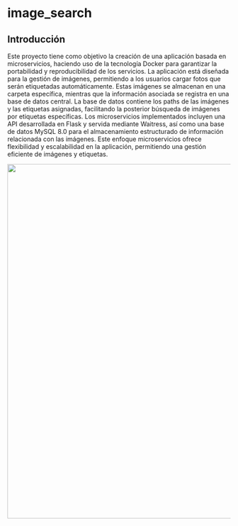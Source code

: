 # image_search

## Introducción
Este proyecto tiene como objetivo la creación de una aplicación basada en microservicios, haciendo uso de la tecnología Docker para garantizar la portabilidad y reproducibilidad de los servicios. La aplicación está diseñada para la gestión de imágenes, permitiendo a los usuarios cargar fotos que serán etiquetadas automáticamente. Estas imágenes se almacenan en una carpeta específica, mientras que la información asociada se registra en una base de datos central. La base de datos contiene los paths de las imágenes y las etiquetas asignadas, facilitando la posterior búsqueda de imágenes por etiquetas específicas. Los microservicios implementados incluyen una API desarrollada en Flask y servida mediante Waitress, así como una base de datos MySQL 8.0 para el almacenamiento estructurado de información relacionada con las imágenes. Este enfoque microservicios ofrece flexibilidad y escalabilidad en la aplicación, permitiendo una gestión eficiente de imágenes y etiquetas.




<img width=800 src="architecture/architecture.png"></img>